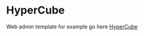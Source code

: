 # HyperCube
Web admin template for example go here <a href="https://www.hypercube.si">HyperCube</a>
